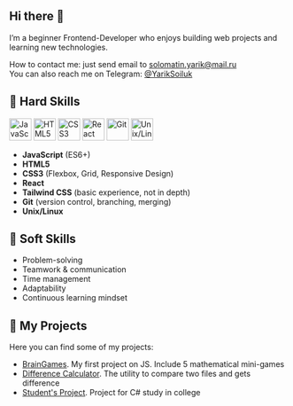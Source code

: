 ## Hi there 👋
I’m a beginner Frontend-Developer who enjoys building web projects and learning new technologies.  

How to contact me: just send email to solomatin.yarik@mail.ru  
You can also reach me on Telegram: [@YarikSoiluk](https://t.me/YarikSoiluk)

## 🚀 Hard Skills  

<p align="left">
  <img src="https://cdn.jsdelivr.net/gh/devicons/devicon/icons/javascript/javascript-original.svg" width="40" alt="JavaScript"/>
  <img src="https://cdn.jsdelivr.net/gh/devicons/devicon/icons/html5/html5-original.svg" width="40" alt="HTML5"/>
  <img src="https://cdn.jsdelivr.net/gh/devicons/devicon/icons/css3/css3-original.svg" width="40" alt="CSS3"/>
  <img src="https://cdn.jsdelivr.net/gh/devicons/devicon/icons/react/react-original.svg" width="40" alt="React"/>
  <img src="https://cdn.jsdelivr.net/gh/devicons/devicon/icons/git/git-original.svg" width="40" alt="Git"/>
  <img src="https://cdn.jsdelivr.net/gh/devicons/devicon/icons/linux/linux-original.svg" width="40" alt="Unix/Linux"/>
</p>

- **JavaScript** (ES6+)  
- **HTML5**  
- **CSS3** (Flexbox, Grid, Responsive Design)
- **React**  
- **Tailwind CSS** (basic experience, not in depth)  
- **Git** (version control, branching, merging)  
- **Unix/Linux**

## 🤝 Soft Skills  

- Problem-solving  
- Teamwork & communication  
- Time management  
- Adaptability  
- Continuous learning mindset  

## 📂 My Projects  

Here you can find some of my projects:  

- [BrainGames](https://github.com/MeJlukc/frontend-project-44). My first project on JS. Include 5 mathematical mini-games
- [Difference Calculator](https://github.com/MeJlukc/frontend-project-46). The utility to compare two files and gets difference
- [Student's Project](https://github.com/MeJlukc/PracticeTask3_Console). Project for C# study in college


<!--
**MeJlukc/MeJlukc** is a ✨ _special_ ✨ repository because its `README.md` (this file) appears on your GitHub profile.

Here are some ideas to get you started:

- 🔭 I’m currently working on ...
- 🌱 I’m currently learning ...
- 👯 I’m looking to collaborate on ...
- 🤔 I’m looking for help with ...
- 💬 Ask me about ...
- 📫 How to reach me: ...
- 😄 Pronouns: ...
- ⚡ Fun fact: ...
-->
